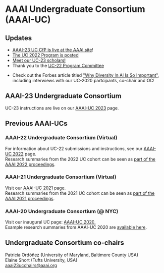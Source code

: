 # AAAI Undergraduate Consortium (AAAI-UC)

## Updates
- [AAAI-23 UC CfP is live at the AAAI site](https://aaai.org/Conferences/AAAI-23/undergraduate-consortium/)! 
- [The UC 2022 Program is posted](./2022_schedule.md)  
- [Meet our UC-23 scholars!](https://aaai-uc.github.io/2023_scholarsDRAFT.html)
- Thank you to the [UC-22 Program Committee](https://aaai-uc.github.io/2022_programCommittee.html)
<!--- If you are interested in joining our PC (reviewing UC applications), please complete [this form](https://forms.gle/GPYEoBUT42C5eZ3CA).-->
 <!--- [AAAI-22 Undergraduate Consortium submission site](https://cmt3.research.microsoft.com/AAAIUC2022) is now live! -->
<!--- [AAAI-22 UC CfP is live at the AAAI site](https://aaai.org/Conferences/AAAI-22/undergraduate-consortium/)! -->
<!--- [Meet our UC-21 scholars.](https://aaai-uc.github.io/2021_scholars.html) -->
<!--- [UC 2021 Program is posted.](./2021_schedule.md)<!--- [AAAI-21 Undergraduate Consortium submission site](https://cmt3.research.microsoft.com/AAAIUC2021) is now live!- If you are interested in serving the UC as a PC, please complete [this form](https://bit.ly/AAAI21UCCfR). 
-->
- Check out the Forbes article titled ["Why Diversity In AI Is So Important"](https://www.forbes.com/sites/mariaklawe/2020/07/16/why-diversity-in-ai-is-so-important/#587435127f2b), including interwiews with our UC-2020 partcipants, 
co-chair and OC!


## AAAI-23 Undergraduate Consortium
UC-23 instructions are live on our [AAAI-UC 2023](./2023.md) page.  

## Previous AAAI-UCs

### AAAI-22 Undergraduate Consortium (Virtual)
For information about UC-22 submissions and instructions, see our [AAAI-UC 2022](./2022.md) page.  
Research summaries from the 2022 UC cohort can be seen as [part of the AAAI 2022 proceedings](https://aaai.org/Library/AAAI/aaai22-issue11.php#34).

### AAAI-21 Undergraduate Consortium (Virtual)
Visit our [AAAI-UC 2021](./2021.md) page.  
Research summaries from the 2021 UC cohort can be seen as [part of the AAAI 2021 proceedings](https://aaai.org/Library/AAAI/aaai21-issue18.php#41).

### AAAI-20 Undergraduate Consortium (@ NYC) 
Visit our inaugural UC page: [AAAI-UC 2020.](./2020.md)  
Example research summaries from AAAI-UC 2020 are [available here](https://aaai-uc.github.io/2020/AAAI20_UC_Proceedings.pdf).


## Undergraduate Consortium co-chairs
Patricia Ordóñez (University of Maryland, Baltimore County USA)  
Elaine Short (Tufts University, USA)  
aaai23ucchairs@aaai.org
<!--- Eric Aaron, Colby College  -->
<!--- Eliana Valenzuela-Andrade, University of Puerto Rico at Arecibo  -->
